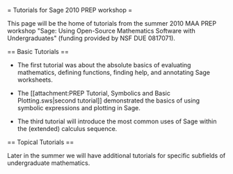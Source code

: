 = Tutorials for Sage 2010 PREP workshop =

This page will be the home of tutorials from the summer 2010 MAA PREP workshop "Sage: Using Open-Source Mathematics Software with Undergraduates" (funding provided by NSF DUE 0817071).

== Basic Tutorials ==

  * The first tutorial was about the absolute basics of evaluating mathematics, defining functions, finding help, and annotating Sage worksheets.

  * The [[attachment:PREP Tutorial, Symbolics and Basic Plotting.sws|second tutorial]] demonstrated the basics of using symbolic expressions and plotting in Sage.

  * The third tutorial will introduce the most common uses of Sage within the (extended) calculus sequence.

== Topical Tutorials ==

Later in the summer we will have additional tutorials for specific subfields of undergraduate mathematics.
